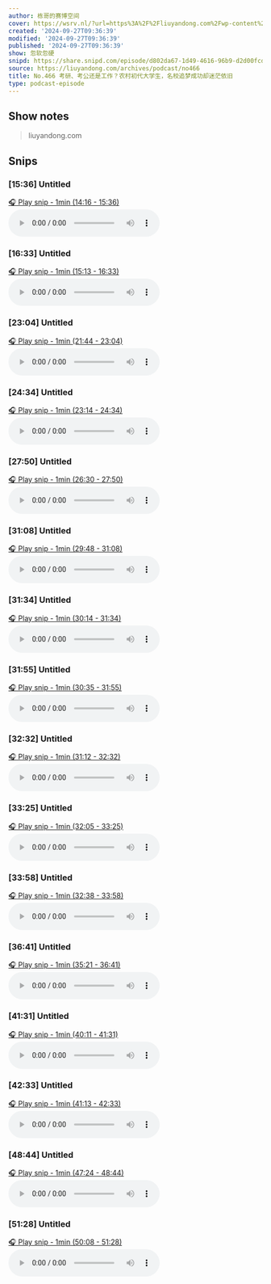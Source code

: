```yaml
---
author: 栋哥的赛博空间
cover: https://wsrv.nl/?url=https%3A%2F%2Fliuyandong.com%2Fwp-content%2Fuploads%2F2021%2F10%2Fnew_logo-3.png&w=200&h=200
created: '2024-09-27T09:36:39'
modified: '2024-09-27T09:36:39'
published: '2024-09-27T09:36:39'
show: 忽软忽硬
snipd: https://share.snipd.com/episode/d802da67-1d49-4616-96b9-d2d00fcdef81
source: https://liuyandong.com/archives/podcast/no466
title: No.466 考研、考公还是工作？农村初代大学生，名校追梦成功却迷茫依旧
type: podcast-episode
---
```



## Show notes
> liuyandong.com

## Snips
### [15:36] Untitled
[🎧 Play snip - 1min️ (14:16 - 15:36)](https://share.snipd.com/snip/d3a02b34-fadf-4658-9239-ddc5d86dd000)
<audio controls> <source src="https://liuyandong.com/podcast-download/10474/no466.mp3#t=14:16,15:36"> </audio>
### [16:33] Untitled
[🎧 Play snip - 1min️ (15:13 - 16:33)](https://share.snipd.com/snip/39e59ae5-233d-4984-9e12-1b5605cfb3db)
<audio controls> <source src="https://liuyandong.com/podcast-download/10474/no466.mp3#t=15:13,16:33"> </audio>
### [23:04] Untitled
[🎧 Play snip - 1min️ (21:44 - 23:04)](https://share.snipd.com/snip/fdd4e9a0-0e06-4aad-8af7-4d7ad0b7e7b5)
<audio controls> <source src="https://liuyandong.com/podcast-download/10474/no466.mp3#t=21:44,23:04"> </audio>
### [24:34] Untitled
[🎧 Play snip - 1min️ (23:14 - 24:34)](https://share.snipd.com/snip/c55ff9f8-6295-4f70-a98c-9fb044bd23bd)
<audio controls> <source src="https://liuyandong.com/podcast-download/10474/no466.mp3#t=23:14,24:34"> </audio>
### [27:50] Untitled
[🎧 Play snip - 1min️ (26:30 - 27:50)](https://share.snipd.com/snip/b6820eb7-1c4d-410b-8752-ce9f08da1d8f)
<audio controls> <source src="https://liuyandong.com/podcast-download/10474/no466.mp3#t=26:30,27:50"> </audio>
### [31:08] Untitled
[🎧 Play snip - 1min️ (29:48 - 31:08)](https://share.snipd.com/snip/78a33318-9cb9-4725-8696-e9991f05926c)
<audio controls> <source src="https://liuyandong.com/podcast-download/10474/no466.mp3#t=29:48,31:08"> </audio>
### [31:34] Untitled
[🎧 Play snip - 1min️ (30:14 - 31:34)](https://share.snipd.com/snip/48841a68-c65d-4e9f-a631-394638c5d8f1)
<audio controls> <source src="https://liuyandong.com/podcast-download/10474/no466.mp3#t=30:14,31:34"> </audio>
### [31:55] Untitled
[🎧 Play snip - 1min️ (30:35 - 31:55)](https://share.snipd.com/snip/fa6927a3-77c8-44eb-bbab-124cd76ae425)
<audio controls> <source src="https://liuyandong.com/podcast-download/10474/no466.mp3#t=30:35,31:55"> </audio>
### [32:32] Untitled
[🎧 Play snip - 1min️ (31:12 - 32:32)](https://share.snipd.com/snip/f0db7a9d-5c92-4fcc-832e-f434c2e74fe6)
<audio controls> <source src="https://liuyandong.com/podcast-download/10474/no466.mp3#t=31:12,32:32"> </audio>
### [33:25] Untitled
[🎧 Play snip - 1min️ (32:05 - 33:25)](https://share.snipd.com/snip/aac83cd0-c081-46d3-8409-56a7efa1fa68)
<audio controls> <source src="https://liuyandong.com/podcast-download/10474/no466.mp3#t=32:05,33:25"> </audio>
### [33:58] Untitled
[🎧 Play snip - 1min️ (32:38 - 33:58)](https://share.snipd.com/snip/177ca6de-404e-417e-8d6c-4408987aa43f)
<audio controls> <source src="https://liuyandong.com/podcast-download/10474/no466.mp3#t=32:38,33:58"> </audio>
### [36:41] Untitled
[🎧 Play snip - 1min️ (35:21 - 36:41)](https://share.snipd.com/snip/671fc9c4-1c04-4bd6-b33a-2931b30a5c2f)
<audio controls> <source src="https://liuyandong.com/podcast-download/10474/no466.mp3#t=35:21,36:41"> </audio>
### [41:31] Untitled
[🎧 Play snip - 1min️ (40:11 - 41:31)](https://share.snipd.com/snip/fd0993a1-2159-4c7e-8c81-2d34f430d6f1)
<audio controls> <source src="https://liuyandong.com/podcast-download/10474/no466.mp3#t=40:11,41:31"> </audio>
### [42:33] Untitled
[🎧 Play snip - 1min️ (41:13 - 42:33)](https://share.snipd.com/snip/db3f0e16-1a5c-45ed-9cec-8483db6544fb)
<audio controls> <source src="https://liuyandong.com/podcast-download/10474/no466.mp3#t=41:13,42:33"> </audio>
### [48:44] Untitled
[🎧 Play snip - 1min️ (47:24 - 48:44)](https://share.snipd.com/snip/ad884090-f0f5-48f6-9678-20f19b0a7244)
<audio controls> <source src="https://liuyandong.com/podcast-download/10474/no466.mp3#t=47:24,48:44"> </audio>
### [51:28] Untitled
[🎧 Play snip - 1min️ (50:08 - 51:28)](https://share.snipd.com/snip/d10affba-2dbe-4c09-887e-50f298efca1d)
<audio controls> <source src="https://liuyandong.com/podcast-download/10474/no466.mp3#t=50:08,51:28"> </audio>
